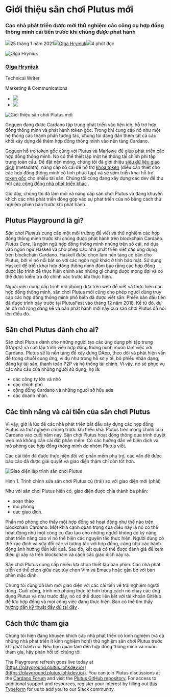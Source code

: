 # Giới thiệu sân chơi Plutus mới

### **Các nhà phát triển được mời thử nghiệm các công cụ hợp đồng thông minh cải tiến trước khi chúng được phát hành**

![](img/2021-01-25-introducing-the-new-plutus-playground.002.png)25 tháng 1 năm 2021![](img/2021-01-25-introducing-the-new-plutus-playground.002.png)[Olga Hryniuk](tmp//en/blog/authors/olga-hryniuk/page-1/)![](img/2021-01-25-introducing-the-new-plutus-playground.003.png)4 phút đọc

![Olga Hryniuk](img/2021-01-25-introducing-the-new-plutus-playground.004.png)[](tmp//en/blog/authors/olga-hryniuk/page-1/)

### [**Olga Hryniuk**](tmp//en/blog/authors/olga-hryniuk/page-1/)

Technical Writer

Marketing &amp; Communications

- ![](img/2021-01-25-introducing-the-new-plutus-playground.005.png)[](https://www.linkedin.com/in/olga-hryniuk-1094a3160/ "LinkedIn")
- ![](img/2021-01-25-introducing-the-new-plutus-playground.006.png)[](https://github.com/olgahryniuk "GitHub")

![Giới thiệu sân chơi Plutus mới](img/2021-01-25-introducing-the-new-plutus-playground.007.jpeg)

Goguen đang được Cardano tập trung phát triển vào tiện ích, hỗ trợ hợp đồng thông minh và phát hành token gốc. Trong khi cung cấp nó như một hệ thống các thành phần tương tác, chúng tôi đang dần thêm tất cả các khối xây dựng để thêm hợp đồng thông minh vào nền tảng Cardano.

Goguen hỗ trợ token gốc cùng với Plutus và Marlowe để giúp phát triển các hợp đồng thông minh. Nó có thể thiết lập một hệ thống tài chính phi tập trung toàn cầu. Để đặt nền móng, chúng tôi đã giới thiệu [siêu dữ liệu giao dịch](https://iohk.io/en/blog/posts/2020/11/03/getting-to-grips-with-metadata-on-cardano/) (metadata), nâng cấp sổ cái để hỗ trợ [khóa token](https://iohk.io/en/blog/posts/2020/12/02/goguen-brings-token-locking-to-cardano/) (điều cần thiết cho các hợp đồng thông minh có tính phức tạp) và sẽ sớm triển khai hỗ trợ [token gốc](https://developers.cardano.org/en/development-environments/native-tokens/native-tokens/) cho nhiều tài sản. Chúng tôi cũng đang xây dựng các dev để thu hút [các cộng đồng nhà phát triển khác](https://developers.cardano.org/) .

Giờ đây, chúng tôi đã làm mới và nâng cấp sân chơi Plutus và đang khuyến khích các nhà phát triển đóng góp vào sự phát triển của nó bằng cách thử nghiệm phiên bản trước khi phát hành.

## **Plutus Playground là gì?**

*Sân chơi Plustus* cung cấp một môi trường để viết và thử nghiệm các hợp đồng thông minh trước khi chúng được phát hành trên blockchain Cardano. *Plutus Core*, là ngôn ngữ hợp đồng thông minh nhúng trên sổ cái, nó dựa vào ngôn ngữ Haskell và cho phép các nhà phát triển viết các ứng dụng trên blockchain Cardano. Haskell được chọn làm nền tảng cơ bản cho Plutus, bởi vì nó nổi bật so với các ngôn ngữ  khác ở tính bảo mật. Sử dụng Haskell để triển khai hợp đồng thông minh đảm bảo rằng các hợp đồng được lập trình để thực hiện chính xác những gì chúng được mong đợi và có thể được kiểm tra độ chính xác trước khi thực hiện.

Ngoài việc cung cấp trình mô phỏng dựa trên web để viết và thực hiện các hợp đồng thông minh, sân chơi Plutus mới cũng cho phép người dùng truy cập các hợp đồng thông minh phổ biến đã được viết sẵn. Phiên bản đầu tiên đã được trình bày trước tại PlutusFest vào tháng 12 năm 2018. Kể từ đó, dự án đã mở rộng đáng kể và bản phát hành mới này của sân chơi Plutus đã nói lên điều đó.

## **Sân chơi Plutus dành cho ai?**

Sân chơi Plutus dành cho những người tạo các ứng dụng phi tập trung (DApps) và các lập trình viên hợp đồng thông minh muốn làm việc với Cardano. Plutus sẽ là nền tảng để xây dựng DApp, theo dõi và phát hiện vấn đề trong chuỗi cung ứng, ví dụ như trong hồ sơ y tế, bỏ phiếu nhận dạng, đăng ký tài sản, thanh toán P2P và hệ thống tài chính. Vì vậy, nó sẽ phục vụ các nhu cầu của những người sử dụng, họ là:

- các công ty lớn và nhỏ
- các chính phủ
- cộng đồng Cardano và những người sở hữu ada
- các doanh nhân.

## **Các tính năng và cải tiến của sân chơi Plutus**

Vì vậy, giờ là lúc để các nhà phát triển bắt đầu xây dựng các hợp đồng Plutus và thử nghiệm chúng trước khi triển khai Plutus trên mạng chính của Cardano vào cuối năm nay. Sân chơi Plutus hoạt động thông qua trình duyệt web mà không cần cài đặt phần mềm. Có các hướng dẫn về biên dịch và mô phỏng các hợp đồng thông minh do nhóm Plutus viết.

Các cải tiến đã được thực hiện đối với phần mềm phụ trợ, các vấn đề được báo cáo đã được giải quyết và giao diện thậm chí còn tốt hơn.

![Giao diện lập trình sân chơi Plutus](img/2021-01-25-introducing-the-new-plutus-playground.008.png)

Hình 1. Trình chỉnh sửa sân chơi Plutus cũ (trái) so với giao diện mới (phải)

Như với sân chơi Plutus hiện có, giao diện được chia thành ba phần:

- soạn thảo
- mô phỏng
- các giao dịch.

Phần mô phỏng cho thấy một hợp đồng sẽ hoạt động như thế nào trên blockchain Cardano. Một khía cạnh quan trọng của điều này là nó có thể hoạt động như một công cụ đào tạo cho những người không có kỹ năng phát triển nâng cao vì nó thể hiện các nguyên tắc thực hiện. Người dùng có thể xác định và sửa đổi các ví tương tác với hợp đồng, cũng như các hành động ảnh hưởng đến kết quả. Sau đó, kết quả có thể được đánh giá để xem điều gì xảy ra trên blockchain và cách các giao dịch xảy ra.

Sân chơi Plutus cung cấp nhiều lựa chọn thiết lập bàn phím. Các nhà phát triển có thể chọn giữa các tùy chọn Vim và Emacs hoặc gắn bó với bàn phím mặc định.

Chúng tôi cũng đã làm mới giao diện với các cải tiến về trải nghiệm người dùng. Cuối cùng, trình mô phỏng thực tế hơn trong cách nó chạy các ứng dụng Plutus và như trước đây, nó có thể được liên kết với tài khoản GitHub để lưu hợp đồng và mọi công việc đang thực hiện. Bạn có thể tìm thấy [hướng dẫn kỹ thuật đầy đủ tại đây](https://youtu.be/DhRS-JvoCw8) .

## **Cách thức tham gia**

Chúng tôi hiện đang khuyến khích các nhà phát triển có kinh nghiệm (và cả những nhà phát triển ít kinh nghiệm hơn!) thử nghiệm sân chơi Plutus trước khi phát hành nó. Nếu bạn quan tâm đến hợp đồng thông minh và muốn tham gia, hãy phản hồi tới chúng tôi.

The Playground refresh goes live today at [https://playground.plutus.iohkdev.io/](https://playground.plutus.iohkdev.io/). You can join Plutus discussions at the [Cardano Forum](https://forum.cardano.org/c/developers/cardano-plutus/148) and visit the [Plutus GitHub repository](https://github.com/input-output-hk/plutus). For access to additional support and resources, register your interest by filling out [this Typeform](https://input-output.typeform.com/to/gQ0t9ep5) for us to add you to our Slack community.
